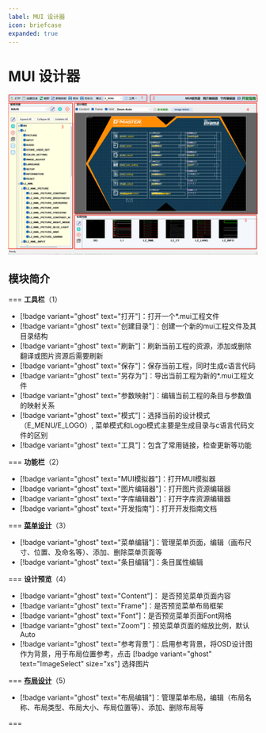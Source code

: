 ```yaml
---
label: MUI 设计器
icon: briefcase
expanded: true
---
```

# MUI 设计器
![设计器主界面](img/main.png)
## 模块简介
=== **工具栏**（1）
- [!badge variant="ghost" text="打开"]：打开一个*.mui工程文件
- [!badge variant="ghost" text="创建目录"]：创建一个新的mui工程文件及其目录结构
- [!badge variant="ghost" text="刷新"]：刷新当前工程的资源，添加或删除翻译或图片资源后需要刷新
- [!badge variant="ghost" text="保存"]：保存当前工程，同时生成c语言代码
- [!badge variant="ghost" text="另存为"]：导出当前工程为新的*.mui工程文件
- [!badge variant="ghost" text="参数映射"]：编辑当前工程的条目与参数值的映射关系
- [!badge variant="ghost" text="模式"]：选择当前的设计模式（E_MENU/E_LOGO）, 菜单模式和Logo模式主要是生成目录与c语言代码文件的区别
- [!badge variant="ghost" text="工具"]：包含了常用链接，检查更新等功能

=== **功能栏**（2）
- [!badge variant="ghost" text="MUI模拟器"]：打开MUI模拟器
- [!badge variant="ghost" text="图片编辑器"]：打开图片资源编辑器
- [!badge variant="ghost" text="字库编辑器"]：打开字库资源编辑器
- [!badge variant="ghost" text="开发指南"]：打开开发指南文档

=== **[菜单设计](menu.md)**（3）
- [!badge variant="ghost" text="菜单编辑"]：管理菜单页面，编辑（画布尺寸、位置、及命名等）、添加、删除菜单页面等
- [!badge variant="ghost" text="条目编辑"]：条目属性编辑

=== **设计预览**（4）
- [!badge variant="ghost" text="Content"]： 是否预览菜单页面内容
- [!badge variant="ghost" text="Frame"]：是否预览菜单布局框架
- [!badge variant="ghost" text="Font"]：是否预览菜单页面Font网格
- [!badge variant="ghost" text="Zoom"]：预览菜单页面的缩放比例，默认Auto
- [!badge variant="ghost" text="参考背景"]：启用参考背景，将OSD设计图作为背景，用于布局位置参考，点击 [!badge variant="ghost" text="ImageSelect" size="xs"] 选择图片

=== **[布局设计](layout.md)**（5）
- [!badge variant="ghost" text="布局编辑"]：管理菜单布局，编辑（布局名称、布局类型、布局大小、布局位置等）、添加、删除布局等

===